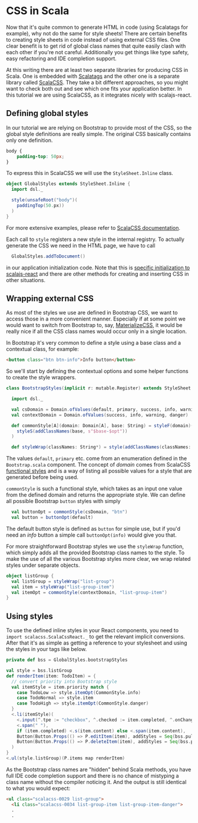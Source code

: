 # CSS in Scala

Now that it's quite common to generate HTML in code (using Scalatags for example), why not do the same for style sheets! There are certain benefits to
creating style sheets in code instead of using external CSS files. One clear benefit is to get rid of global class names that quite easily clash with
each other if you're not careful. Additionally you get things like type safety, easy refactoring and IDE completion support.

At this writing there are at least two separate libraries for producing CSS in Scala. One is embedded with [Scalatags](https://github.com/lihaoyi/scalatags) and
the other one is a separate library called [ScalaCSS](https://github.com/japgolly/scalacss). They take a bit different approaches, so you might want to check both
out and see which one fits your application better. In this tutorial we are using ScalaCSS, as it integrates nicely with scalajs-react.

## Defining global styles

In our tutorial we are relying on Bootstrap to provide most of the CSS, so the global style definitions are really simple. The original CSS basically
contains only one definition.

```css
body {
    padding-top: 50px;
}
```

To express this in ScalaCSS we will use the `StyleSheet.Inline` class.

```scala
object GlobalStyles extends StyleSheet.Inline {
  import dsl._

  style(unsafeRoot("body")(
    paddingTop(50.px))
  )
}
```

For more extensive examples, please refer to [ScalaCSS documentation](https://japgolly.github.io/scalacss/book).

Each call to `style` registers a new style in the internal registry. To actually generate the CSS we need in the HTML page, we have to call

```scala
  GlobalStyles.addToDocument()
```

in our application initialization code. Note that this is [specific initialization to scalajs-react](https://japgolly.github.io/scalacss/book/ext/react.html)
and there are other methods for creating and inserting CSS in other situations.

## Wrapping external CSS

As most of the styles we use are defined in Bootstrap CSS, we want to access those in a more convenient manner. Especially if at some point we would want
to switch from Bootstrap to, say, [MaterializeCSS](http://materializecss.com/), it would be really nice if all the CSS class names would occur only in a single location.

In Bootstrap it's very common to define a style using a base class and a contextual class, for example:

```html
<button class="btn btn-info">Info button</button>
```

So we'll start by defining the contextual options and some helper functions to create the style wrappers.

```scala
class BootstrapStyles(implicit r: mutable.Register) extends StyleSheet.Inline()(r) {

  import dsl._

  val csDomain = Domain.ofValues(default, primary, success, info, warning, danger)
  val contextDomain = Domain.ofValues(success, info, warning, danger)

  def commonStyle[A](domain: Domain[A], base: String) = styleF(domain)(opt =>
    styleS(addClassNames(base, s"$base-$opt"))
  )

  def styleWrap(classNames: String*) = style(addClassNames(classNames: _*))
```

The values `default`, `primary` etc. come from an enumeration defined in the `Bootstrap.scala` component. The concept of *domain* comes from ScalaCSS 
[functional styles](http://japgolly.github.io/scalacss/book/features/stylef.html) and is a way of listing all possible values for a style that are generated
before being used.

`commonStyle` is such a functional style, which takes as an input one value from the defined domain and returns the appropriate style. We can define all
possible Bootstrap `button` styles with simply

```scala
  val buttonOpt = commonStyle(csDomain, "btn")
  val button = buttonOpt(default)
```
The default button style is defined as `button` for simple use, but if you'd need an *info* button a simple call `buttonOpt(info)` would give you that.

For more straightforward Bootstrap styles we use the `styleWrap` function, which simply adds all the provided Bootstrap class names to the style. To make the
use of all the various Bootstrap styles more clear, we wrap related styles under separate objects.

```scala
object listGroup {
  val listGroup = styleWrap("list-group")
  val item = styleWrap("list-group-item")
  val itemOpt = commonStyle(contextDomain, "list-group-item")
}
```

## Using styles

To use the defined inline styles in your React components, you need to `import scalacss.ScalaCssReact._` to get the relevant implicit conversions.
After that it's as simple as getting a reference to your stylesheet and using the styles in your tags like below.

```scala
private def bss = GlobalStyles.bootstrapStyles

val style = bss.listGroup
def renderItem(item: TodoItem) = {
  // convert priority into Bootstrap style
  val itemStyle = item.priority match {
    case TodoLow => style.itemOpt(CommonStyle.info)
    case TodoNormal => style.item
    case TodoHigh => style.itemOpt(CommonStyle.danger)
  }
  <.li(itemStyle)(
    <.input(^.tpe := "checkbox", ^.checked := item.completed, ^.onChange --> P.stateChange(item.copy(completed = !item.completed))),
    <.span(" "),
    if (item.completed) <.s(item.content) else <.span(item.content),
    Button(Button.Props(() => P.editItem(item), addStyles = Seq(bss.pullRight, bss.buttonXS)), "Edit"),
    Button(Button.Props(() => P.deleteItem(item), addStyles = Seq(bss.pullRight, bss.buttonXS)), "Delete")
  )
}
<.ul(style.listGroup)(P.items map renderItem)
```

As the Bootstrap class names are "hidden" behind Scala methods, you have full IDE code completion support and there is no chance of mistyping a class name
without the compiler noticing it. And the output is still identical to what you would expect:

```html
<ul class="scalacss-0029 list-group">
  <li class="scalacss-0034 list-group-item list-group-item-danger">
  .
  .
```
